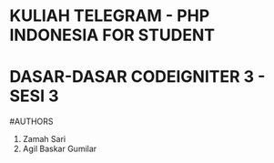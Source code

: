 # KULIAH TELEGRAM - PHP INDONESIA FOR STUDENT

# DASAR-DASAR CODEIGNITER 3 - SESI 3 

#AUTHORS
1. Zamah Sari
1. Agil Baskar Gumilar
